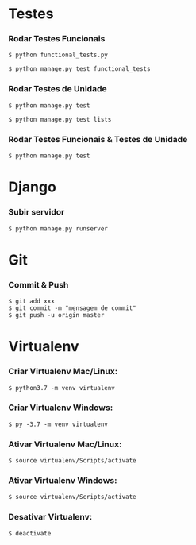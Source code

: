 # Testes

### Rodar Testes Funcionais

```ShellSession
$ python functional_tests.py
```

```ShellSession
$ python manage.py test functional_tests
```

### Rodar Testes de Unidade

```ShellSession
$ python manage.py test
```

```ShellSession
$ python manage.py test lists
```

### Rodar Testes Funcionais & Testes de Unidade

```ShellSession
$ python manage.py test
```

# Django

### Subir servidor

```ShellSession
$ python manage.py runserver
```

# Git

### Commit & Push

```ShellSession
$ git add xxx
$ git commit -m "mensagem de commit"
$ git push -u origin master
```

# Virtualenv

### Criar Virtualenv Mac/Linux:

```ShellSession
$ python3.7 -m venv virtualenv
```

### Criar Virtualenv Windows:

```ShellSession
$ py -3.7 -m venv virtualenv
```

### Ativar Virtualenv Mac/Linux:

```ShellSession
$ source virtualenv/Scripts/activate
```

### Ativar Virtualenv Windows:

```ShellSession
$ source virtualenv/Scripts/activate
```

### Desativar Virtualenv:

```ShellSession
$ deactivate
```
